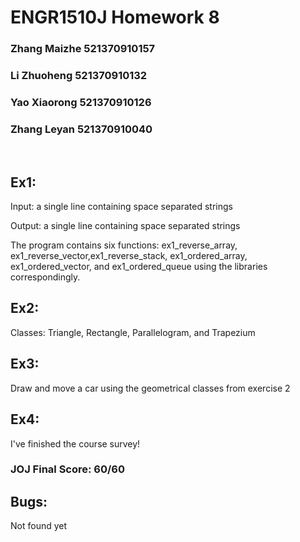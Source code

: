 
   # ENGR1510J Homework 8

   ### Zhang Maizhe  521370910157

### Li Zhuoheng      521370910132

### Yao Xiaorong    521370910126

### Zhang Leyan     521370910040

​										


   ## Ex1:

   Input: a single line containing space separated strings 


   Output: a single line containing space separated strings

   The program contains six functions: ex1_reverse_array, ex1_reverse_vector,ex1_reverse_stack, ex1_ordered_array, ex1_ordered_vector, and ex1_ordered_queue using the libraries correspondingly.


   ## Ex2:

   Classes: Triangle, Rectangle, Parallelogram, and Trapezium

   

   ## Ex3:

   Draw and move a car using the geometrical classes from exercise 2


   ## Ex4:

   I've finished the course survey!


   ### JOJ Final Score:  60/60


   ## Bugs:
   Not found yet
